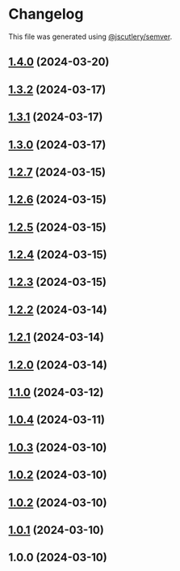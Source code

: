 # Changelog

This file was generated using [@jscutlery/semver](https://github.com/jscutlery/semver).

## [1.4.0](https://github.com/fss-fmi/fmicodes/compare/v1.3.2...v1.4.0) (2024-03-20)

## [1.3.2](https://github.com/fss-fmi/fmicodes/compare/v1.3.1...v1.3.2) (2024-03-17)

## [1.3.1](https://github.com/fss-fmi/fmicodes/compare/v1.3.0...v1.3.1) (2024-03-17)

## [1.3.0](https://github.com/fss-fmi/fmicodes/compare/v1.2.7...v1.3.0) (2024-03-17)

## [1.2.7](https://github.com/fss-fmi/fmicodes/compare/v1.2.6...v1.2.7) (2024-03-15)

## [1.2.6](https://github.com/fss-fmi/fmicodes/compare/v1.2.5...v1.2.6) (2024-03-15)

## [1.2.5](https://github.com/fss-fmi/fmicodes/compare/v1.2.4...v1.2.5) (2024-03-15)

## [1.2.4](https://github.com/fss-fmi/fmicodes/compare/v1.2.3...v1.2.4) (2024-03-15)

## [1.2.3](https://github.com/fss-fmi/fmicodes/compare/v1.2.2...v1.2.3) (2024-03-15)

## [1.2.2](https://github.com/fss-fmi/fmicodes/compare/v1.2.1...v1.2.2) (2024-03-14)

## [1.2.1](https://github.com/fss-fmi/fmicodes/compare/v1.2.0...v1.2.1) (2024-03-14)

## [1.2.0](https://github.com/fss-fmi/fmicodes/compare/v1.1.0...v1.2.0) (2024-03-14)

## [1.1.0](https://github.com/fss-fmi/fmicodes/compare/v1.0.4...v1.1.0) (2024-03-12)

## [1.0.4](https://github.com/fss-fmi/fmicodes/compare/v1.0.3...v1.0.4) (2024-03-11)

## [1.0.3](https://github.com/fss-fmi/fmicodes/compare/v1.0.2...v1.0.3) (2024-03-10)

## [1.0.2](https://github.com/fss-fmi/fmicodes/compare/v1.0.1...v1.0.2) (2024-03-10)

## [1.0.2](https://github.com/fss-fmi/fmicodes/compare/v1.0.1...v1.0.2) (2024-03-10)

## [1.0.1](https://github.com/fss-fmi/fmicodes/compare/v1.0.0...v1.0.1) (2024-03-10)

## 1.0.0 (2024-03-10)

